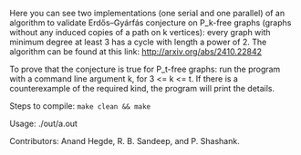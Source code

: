 Here you can see two implementations (one serial and one parallel) of an algorithm 
to validate Erdős–Gyárfás conjecture on P_k-free graphs (graphs without any induced copies of a path on k vertices): 
every graph with minimum degree at least 3 has a cycle with length a power of 2.
The algorithm can be found at this link: http://arxiv.org/abs/2410.22842

To prove that the conjecture is true for P_t-free graphs: run the program with a command line argument k, for 3 <= k <= t.
If there is a counterexample of the required kind, the program will print the details.

Steps to compile:
`make clean && make`

Usage: ./out/a.out <t>

Contributors: Anand Hegde, R. B. Sandeep, and P. Shashank.
